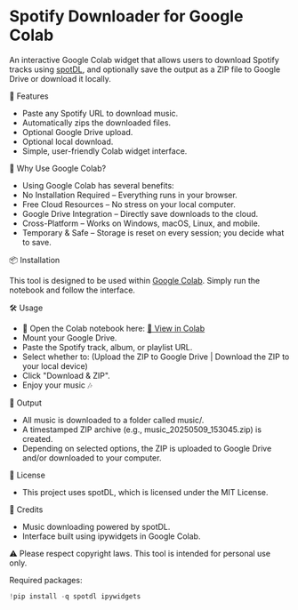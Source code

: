 # Spotify Downloader for Google Colab

An interactive Google Colab widget that allows users to download Spotify tracks using [spotDL](https://github.com/spotDL/spotify-downloader), and optionally save the output as a ZIP file to Google Drive or download it locally.

🚀 Features

- Paste any Spotify URL to download music.
- Automatically zips the downloaded files.
- Optional Google Drive upload.
- Optional local download.
- Simple, user-friendly Colab widget interface.

🧠 Why Use Google Colab?

- Using Google Colab has several benefits:
- No Installation Required – Everything runs in your browser.
- Free Cloud Resources – No stress on your local computer.
- Google Drive Integration – Directly save downloads to the cloud.
- Cross-Platform – Works on Windows, macOS, Linux, and mobile.
- Temporary & Safe – Storage is reset on every session; you decide what to save.

📦 Installation

This tool is designed to be used within [Google Colab](https://colab.research.google.com/). Simply run the notebook and follow the interface.

🛠 Usage
- 📂 Open the Colab notebook here: [🔗 View in Colab](https://colab.research.google.com/drive/1O4GAzwLuOOGF9GfP5reXUIsoTXXQ4iRx?usp=sharing)
- Mount your Google Drive.
- Paste the Spotify track, album, or playlist URL.
- Select whether to: (Upload the ZIP to Google Drive | Download the ZIP to your local device)
- Click "Download & ZIP".
- Enjoy your music 🎶

📁 Output
- All music is downloaded to a folder called music/.
- A timestamped ZIP archive (e.g., music_20250509_153045.zip) is created.
- Depending on selected options, the ZIP is uploaded to Google Drive and/or downloaded to your computer.

🧾 License
- This project uses spotDL, which is licensed under the MIT License.

🙏 Credits
- Music downloading powered by spotDL.
- Interface built using ipywidgets in Google Colab.

⚠️ Please respect copyright laws. This tool is intended for personal use only.

Required packages:
```python
!pip install -q spotdl ipywidgets
